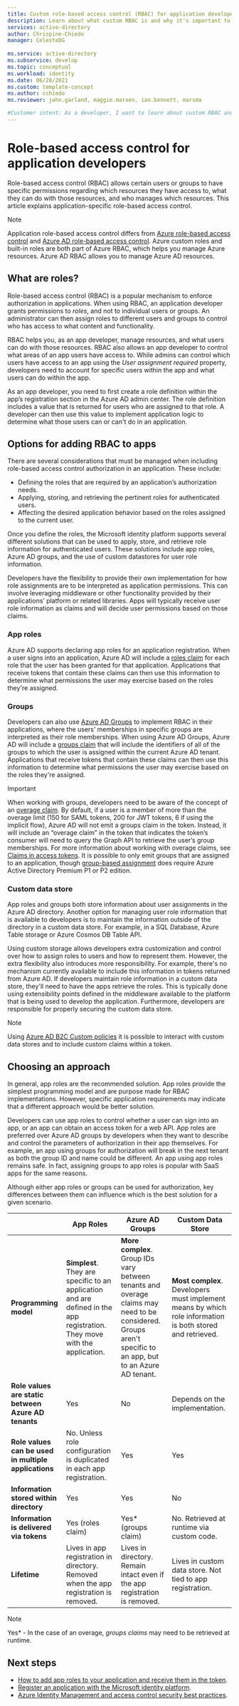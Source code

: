```yaml
---
title: Custom role-based access control (RBAC) for application developers - Microsoft identity platform
description: Learn about what custom RBAC is and why it's important to implement in your applications.
services: active-directory
author: Chrispine-Chiedo
manager: CelesteDG
 
ms.service: active-directory
ms.subservice: develop
ms.topic: conceptual
ms.workload: identity 
ms.date: 06/28/2021
ms.custom: template-concept
ms.author: cchiedo
ms.reviewer: john.garland, maggie.marxen, ian.bennett, marsma

#Customer intent: As a developer, I want to learn about custom RBAC and why I need to use it in my application.
---
```


# Role-based access control for application developers

Role-based access control (RBAC) allows certain users or groups to have specific permissions regarding which resources they have access to, what they can do with those resources, and who manages which resources. This article explains application-specific role-based access control.

> [!NOTE]
> Application role-based access control differs from [Azure role-based access control](/azure/role-based-access-control/overview) and [Azure AD role-based access control](../roles/custom-overview.md#understand-azure-ad-role-based-access-control). Azure custom roles and built-in roles are both part of Azure RBAC, which helps you manage Azure resources. Azure AD RBAC allows you to manage Azure AD resources.



## What are roles?

Role-based access control (RBAC) is a popular mechanism to enforce authorization in applications. When using RBAC, an application developer grants permissions to *roles*, and not to individual users or groups. An administrator can then assign roles to different users and groups to control who has access to what content and functionality.

RBAC helps you, as an app developer, manage resources, and what users can do with those resources. RBAC also allows an app developer to control what areas of an app users have access to. While admins can control which users have access to an app using the *User assignment required* property, developers need to account for specific users within the app and what users can do within the app.

As an app developer, you need to first create a role definition within the app’s registration section in the Azure AD admin center. The role definition includes a value that is returned for users who are assigned to that role. A developer can then use this value to implement application logic to determine what those users can or can't do in an application.

## Options for adding RBAC to apps

There are several considerations that must be managed when including role-based access control authorization in an application. These include:
- Defining the roles that are required by an application’s authorization needs. 
- Applying, storing, and retrieving the pertinent roles for authenticated users. 
- Affecting the desired application behavior based on the roles assigned to the current user. 

Once you define the roles, the Microsoft identity platform supports several different solutions that can be used to apply, store, and retrieve role information for authenticated users. These solutions include app roles, Azure AD groups, and the use of custom datastores for user role information.

Developers have the flexibility to provide their own implementation for how role assignments are to be interpreted as application permissions. This can involve leveraging middleware or other functionality provided by their applications’ platform or related libraries. Apps will typically receive user role information as claims and will decide user permissions based on those claims.

### App roles

Azure AD supports declaring app roles for an application registration. When a user signs into an application, Azure AD will include a [roles claim](./access-tokens.md#payload-claims) for each role that the user has been granted for that application. Applications that receive tokens that contain these claims can then use this information to determine what permissions the user may exercise based on the roles they're assigned.

### Groups

Developers can also use [Azure AD Groups](../fundamentals/active-directory-manage-groups.md) to implement RBAC in their applications, where the users’ memberships in specific groups are interpreted as their role memberships. When using Azure AD Groups, Azure AD will include a [groups claim](./access-tokens.md#payload-claims) that will include the identifiers of all of the groups to which the user is assigned within the current Azure AD tenant. Applications that receive tokens that contain these claims can then use this information to determine what permissions the user may exercise based on the roles they're assigned.

> [!IMPORTANT]
> When working with groups, developers need to be aware of the concept of an [overage claim](./access-tokens.md#payload-claims). By default, if a user is a member of more than the overage limit (150 for SAML tokens, 200 for JWT tokens, 6 if using the implicit flow), Azure AD will not emit a groups claim in the token. Instead, it will include an “overage claim” in the token that indicates the token’s consumer will need to query the Graph API to retrieve the user’s group memberships. For more information about working with overage claims, see [Claims in access tokens](./access-tokens#claims-in-access-tokens.md). It is possible to only emit groups that are assigned to an application, though [group-based assignment](../manage-apps/assign-user-or-group-access-portal.md) does require Azure Active Directory Premium P1 or P2 edition.

### Custom data store

App roles and groups both store information about user assignments in the Azure AD directory. Another option for managing user role information that is available to developers is to maintain the information outside of the directory in a custom data store. For example, in a SQL Database, Azure Table storage or Azure Cosmos DB Table API.

Using custom storage allows developers extra customization and control over how to assign roles to users and how to represent them. However, the extra flexibility also introduces more responsibility. For example, there's no mechanism currently available to include this information in tokens returned from Azure AD. If developers maintain role information in a custom data store, they'll need to have the apps retrieve the roles. This is typically done using extensibility points defined in the middleware available to the platform that is being used to develop the application. Furthermore, developers are responsible for properly securing the custom data store.

> [!NOTE]
> Using [Azure AD B2C Custom policies](/azure/active-directory-b2c/custom-policy-overview) it is possible to interact with custom data stores and to include custom claims within a token.

## Choosing an approach

In general, app roles are the recommended solution. App roles provide the simplest programming model and are purpose made for RBAC implementations. However, specific application requirements may indicate that a different approach would be better solution.

Developers can use app roles to control whether a user can sign into an app, or an app can obtain an access token for a web API. App roles are preferred over Azure AD groups by developers when they want to describe and control the parameters of authorization in their app themselves. For example, an app using groups for authorization will break in the next tenant as both the group ID and name could be different. An app using app roles remains safe. In fact, assigning groups to app roles is popular with SaaS apps for the same reasons.

Although either app roles or groups can be used for authorization, key differences between them can influence which is the best solution for a given scenario.

|          |App Roles |Azure AD Groups |Custom Data Store|
|----------|-----------|------------|-----------------|
|**Programming model** |**Simplest**. They are specific to an application and are defined in the app registration. They move with the application.|**More complex**. Group IDs vary between tenants and overage claims may need to be considered. Groups aren't specific to an app, but to an Azure AD tenant.|**Most complex**. Developers must implement means by which role information is both stored and retrieved.|
|**Role values are static between Azure AD tenants**|Yes  |No |Depends on the implementation.|
|**Role values can be used in multiple applications**|No. Unless role configuration is duplicated in each app registration.|Yes |Yes |
|**Information stored within directory**|Yes  |Yes |No |
|**Information is delivered via tokens**|Yes (roles claim)  |Yes* (groups claim) |No. Retrieved at runtime via custom code. |
|**Lifetime**|Lives in app registration in directory. Removed when the app registration is removed.|Lives in directory. Remain intact even if the app registration is removed. |Lives in custom data store. Not tied to app registration.|


> [!NOTE]
> Yes* - In the case of an overage, *groups claims* may need to be retrieved at runtime.

## Next steps

- [How to add app roles to your application and receive them in the token](./howto-add-app-roles-in-azure-ad-apps.md).
- [Register an application with the Microsoft identity platform](./quickstart-register-app.md).
- [Azure Identity Management and access control security best practices](/azure/security/fundamentals/identity-management-best-practices).

